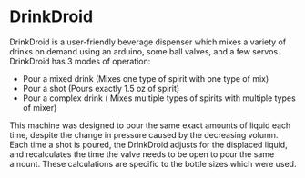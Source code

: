 # DrinkDroid
DrinkDroid is a user-friendly beverage dispenser which mixes a variety of drinks on demand using an arduino, some ball valves, and a few servos.
DrinkDroid has 3 modes of operation:
  - Pour a mixed drink (Mixes one type of spirit with one type of mix)
  - Pour a shot (Pours exactly 1.5 oz of spirit)
  - Pour a complex drink ( Mixes multiple types of spirits with multiple types of mixer)

This machine was designed to pour the same exact amounts of liquid each time, despite the change in pressure caused by the decreasing volumn. Each time a shot is poured, the DrinkDroid adjusts for the displaced liquid, and recalculates the time the valve needs to be open to pour the same amount. These calculations are specific to the bottle sizes which were used.
